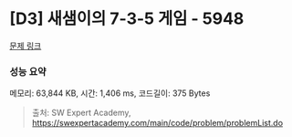 # [D3] 새샘이의 7-3-5 게임 - 5948 

[문제 링크](https://swexpertacademy.com/main/code/problem/problemDetail.do?contestProbId=AWZ2IErKCwUDFAUQ) 

### 성능 요약

메모리: 63,844 KB, 시간: 1,406 ms, 코드길이: 375 Bytes



> 출처: SW Expert Academy, https://swexpertacademy.com/main/code/problem/problemList.do